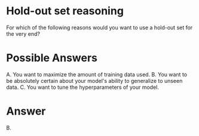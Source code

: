 # Hold-out set reasoning
For which of the following reasons would you want to use a hold-out set for the very end?

# Possible Answers

A. You want to maximize the amount of training data used.
B. You want to be absolutely certain about your model's ability to generalize to unseen data.
C. You want to tune the hyperparameters of your model.

# Answer
B.

